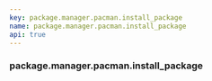 ```yaml
---
key: package.manager.pacman.install_package
name: package.manager.pacman.install_package
api: true
---
```


### package.manager.pacman.install_package

